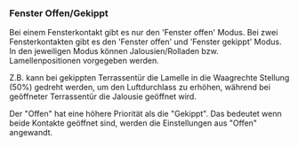﻿### Fenster Offen/Gekippt

Bei einem Fensterkontakt gibt es nur den 'Fenster offen' Modus.
Bei zwei Fensterkontakten gibt es den 'Fenster offen' und 'Fenster gekippt' Modus.
In den jeweiligen Modus können Jalousien/Rolladen bzw. Lamellenpositionen vorgegeben werden.

Z.B. kann bei gekippten Terrassentür die Lamelle in die Waagrechte Stellung (50%) gedreht werden, um den Luftdurchlass zu erhöhen, während bei geöffneter Terrassentür die Jalousie geöffnet wird.

Der "Offen" hat eine höhere Priorität als die "Gekippt".
Das bedeutet wenn beide Kontakte geöffnet sind, werden die Einstellungen aus "Offen" angewandt.


